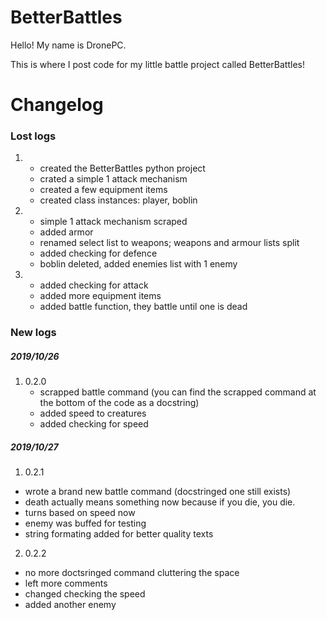 # BetterBattles
Hello! My name is DronePC.

This is where I post code for my little battle project called BetterBattles!
# Changelog
### Lost logs
1.
   * created the BetterBattles python project
   * crated a simple 1 attack mechanism
   * created a few equipment items
   * created class instances: player, boblin
1.
   * simple 1 attack mechanism scraped
   * added armor
   * renamed select list to weapons; weapons and armour lists split
   * added checking for defence
   * boblin deleted, added enemies list with 1 enemy
1. 
   * added checking for attack
   * added more equipment items
   * added battle function, they battle until one is dead
   
### New logs
##### 2019/10/26
1. 0.2.0
   * scrapped battle command (you can find the scrapped command at the bottom of the code as a docstring)
   * added speed to creatures
   * added checking for speed
##### 2019/10/27
1. 0.2.1
 * wrote a brand new battle command (docstringed one still exists)
 * death actually means something now because if you die, you die.
 * turns based on speed now
 * enemy was buffed for testing
 * string formating added for better quality texts
2. 0.2.2
 * no more doctsringed command cluttering the space
 * left more comments
 * changed checking the speed
 * added another enemy

